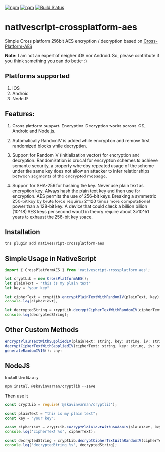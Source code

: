 [![npm](https://img.shields.io/npm/v/nativescript-crossplatform-aes.svg)](https://www.npmjs.com/package/nativescript-crossplatform-aes)
[![npm](https://img.shields.io/npm/dt/nativescript-crossplatform-aes.svg?label=npm%20downloads)](https://www.npmjs.com/package/nativescript-crossplatform-aes)
[![Build Status](https://travis-ci.org/jibon57/nativescript-crossplatform-aes.svg?branch=master)](https://travis-ci.org/jibon57/nativescript-crossplatform-aes)
# nativescript-crossplatform-aes 
 Simple Cross platform 256bit AES encryption / decryption based on [Cross-Platform-AES](https://github.com/skavinvarnan/Cross-Platform-AES)

 **Note:** I am not an expert of neigher iOS nor Android. So, please contribute if you think something you can do better :)

 ## Platforms supported 

1. iOS
2. Android
3. NodeJS

## Features:

1. Cross platform support. Encryption-Decryption works across iOS, Android and Node.js. 

2. Automatically RandomIV is added while encryption and remove first randomized blocks while decryption.

3. Support for Random IV (initialization vector) for encryption and decryption. Randomization is crucial for encryption schemes to achieve semantic security, a property whereby repeated usage of the scheme under the same key does not allow an attacker to infer relationships between segments of the encrypted message.

4.  Support for SHA-256 for hashing the key. Never use plain text as encryption key. Always hash the plain text key and then use for encryption. AES permits the use of 256-bit keys. Breaking a symmetric 256-bit key by brute force requires 2^128 times more computational power than a 128-bit key. A device that could check a billion billion (10^18) AES keys per second would in theory require about 3×10^51 years to exhaust the 256-bit key space.

## Installation

```javascript
tns plugin add nativescript-crossplatform-aes
```
## Simple Usage in NativeScript

```javascript
import { CrossPlatformAES } from 'nativescript-crossplatform-aes';

let cryptLib = new CrossPlatformAES();
let plainText = "this is my plain text"
let key = "your key"

let cipherText = cryptLib.encryptPlainTextWithRandomIV(plainText, key);
console.log(cipherText);

let decryptedString = cryptLib.decryptCipherTextWithRandomIV(cipherText, key)
console.log(decryptedString);
```

## Other Custom Methods
```javascript
encryptPlainTextWithSuppliedIV(plainText: string, key: string, iv: string);
decryptCipherTextWithSuppliedIV(cipherText: string, key: string, iv: string);
generateRandomIV16(): any;
```

## NodeJS
Install the library
```javascript
npm install @skavinvarnan/cryptlib --save
```

Then use it

```javascript
const cryptLib = require('@skavinvarnan/cryptlib');

const plainText = "this is my plain text";
const key = "your key";

const cipherText = cryptLib.encryptPlainTextWithRandomIV(plainText, key);
console.log('cipherText %s', cipherText);

const decryptedString = cryptLib.decryptCipherTextWithRandomIV(cipherText, key);
console.log('decryptedString %s', decryptedString);
```
